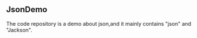 ## JsonDemo

The code repository is  a demo about json,and it mainly contains "json" and "Jackson".
